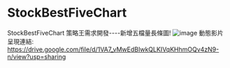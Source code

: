 # StockBestFiveChart
StockBestFiveChart
策略王需求開發----新增五檔量長條圖!
![image](https://user-images.githubusercontent.com/80161804/160143568-21b27e19-082e-454d-aacc-613d2a6470f2.png)
        動態影片呈現連結:
https://drive.google.com/file/d/1VA7_vMwEdBIwkQLKIVqKHhmOQv4zN9-n/view?usp=sharing

